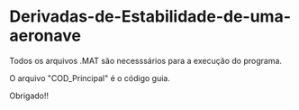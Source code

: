 # Derivadas-de-Estabilidade-de-uma-aeronave

Todos os arquivos .MAT são necesssários para a execução do programa.

O arquivo "COD_Principal" é o código guia.

Obrigado!!
